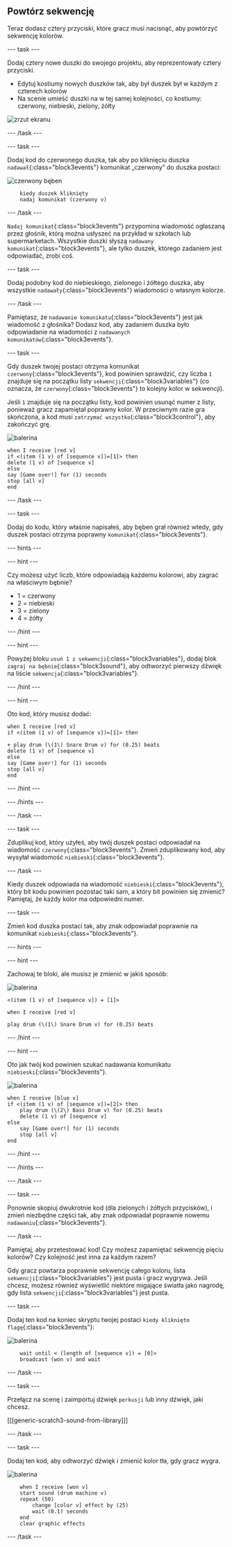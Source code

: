 ## Powtórz sekwencję

Teraz dodasz cztery przyciski, które gracz musi nacisnąć, aby powtórzyć sekwencję kolorów.

\--- task \---

Dodaj cztery nowe duszki do swojego projektu, aby reprezentowały cztery przyciski.

+ Edytuj kostiumy nowych duszków tak, aby był duszek był w każdym z czterech kolorów
+ Na scenie umieść duszki na w tej samej kolejności, co kostiumy: czerwony, niebieski, zielony, żółty

![zrzut ekranu](images/colour-drums.png)

\--- /task \---

\--- task \---

Dodaj kod do czerwonego duszka, tak aby po kliknięciu duszka `nadawał`{:class="block3events"} komunikat „czerwony” do duszka postaci:

![czerwony bęben](images/red_drum.png)

```blocks3
    kiedy duszek kliknięty
    nadaj komunikat (czerwony v)
```

\--- /task \---

`Nadaj komunikat`{:class="block3events"} przypomina wiadomość ogłaszaną przez głośnik, którą można usłyszeć na przykład w szkołach lub supermarketach. Wszystkie duszki słyszą `nadawany komunikat`{:class="block3events"}, ale tylko duszek, którego zadaniem jest odpowiadać, zrobi coś.

\--- task \---

Dodaj podobny kod do niebieskiego, zielonego i żółtego duszka, aby wszystkie `nadawały`{:class="block3events"} wiadomości o własnym kolorze.

\--- /task \---

Pamiętasz, że `nadawanie komunikatu`{:class="block3events"} jest jak wiadomość z głośnika? Dodasz kod, aby zadaniem duszka było odpowiadanie na wiadomości z `nadawanych komunikatów`{:class="block3events"}.

\--- task \---

Gdy duszek twojej postaci otrzyma komunikat `czerwony`{:class="block3events"}, kod powinien sprawdzić, czy liczba `1` znajduje się na początku listy `sekwencji`{:class="block3variables"} (co oznacza, że `czerwony`{:class="block3events"} to kolejny kolor w sekwencji).

Jeśli `1` znajduje się na początku listy, kod powinien usunąć numer z listy, ponieważ gracz zapamiętał poprawny kolor. W przeciwnym razie gra skończona, a kod musi `zatrzymać wszystko`{:class="block3control"}, aby zakończyć grę.

![balerina](images/ballerina.png)

```blocks3
when I receive [red v]
if <(item (1 v) of [sequence v])=[1]> then
delete (1 v) of [sequence v]
else
say [Game over!] for (1) seconds
stop [all v]
end
```

\--- /task \---

\--- task \---

Dodaj do kodu, który właśnie napisałeś, aby bęben grał również wtedy, gdy duszek postaci otrzyma poprawny `komunikat`{:class="block3events"}.

\--- hints \---

\--- hint \---

Czy możesz użyć liczb, które odpowiadają każdemu kolorowi, aby zagrać na właściwym bębnie?

+ 1 = czerwony
+ 2 = niebieski
+ 3 = zielony
+ 4 = żółty

\--- /hint \---

\--- hint \---

Powyżej bloku `usuń 1 z sekwencji`{:class="block3variables"}, dodaj blok `zagraj na bębnie`{:class="block3sound"}, aby odtworzyć pierwszy dźwięk na liście `sekwencja`{:class="block3variables"}.

\--- /hint \---

\--- hint \---

Oto kod, który musisz dodać:

```blocks3
when I receive [red v]
if <(item (1 v) of [sequence v])=[1]> then

+ play drum (\(1\) Snare Drum v) for (0.25) beats
delete (1 v) of [sequence v]
else
say [Game over!] for (1) seconds
stop [all v]
end
```

\--- /hint \---

\--- /hints \---

\--- /task \---

\--- task \---

Zduplikuj kod, który użyłeś, aby twój duszek postaci odpowiadał na wiadomość `czerwony`{:class="block3events"}. Zmień zduplikowany kod, aby wysyłał wiadomość `niebieski`{:class="block3events"}.

\--- /task \---

Kiedy duszek odpowiada na wiadomość `niebieski`{:class="block3events"}, który bit kodu powinien pozostać taki sam, a który bit powinien się zmienić? Pamiętaj, że każdy kolor ma odpowiedni numer.

\--- task \---

Zmień kod duszka postaci tak, aby znak odpowiadał poprawnie na komunikat `niebieski`{:class="block3events"}.

\--- hints \---

\--- hint \---

Zachowaj te bloki, ale musisz je zmienić w jakiś sposób:

![balerina](images/ballerina.png)

```blocks3
<(item (1 v) of [sequence v]) = [1]>

when I receive [red v]

play drum (\(1\) Snare Drum v) for (0.25) beats
```

\--- /hint \---

\--- hint \---

Oto jak twój kod powinien szukać nadawania komunikatu `niebieski`{:class="block3events"}.

![balerina](images/ballerina.png)

```blocks3
when I receive [blue v]
if <(item (1 v) of [sequence v])=[2]> then
    play drum (\(2\) Bass Drum v) for (0.25) beats
    delete (1 v) of [sequence v]
else
    say [Game over!] for (1) seconds
    stop [all v]
end
```

\--- /hint \---

\--- /hints \---

\--- /task \---

\--- task \---

Ponownie skopiuj dwukrotnie kod (dla zielonych i żółtych przycisków), i zmień niezbędne części tak, aby znak odpowiadał poprawnie nowemu `nadawaniu`{:class="block3events"}.

\--- /task \---

Pamiętaj, aby przetestować kod! Czy możesz zapamiętać sekwencję pięciu kolorów? Czy kolejność jest inna za każdym razem?

Gdy gracz powtarza poprawnie sekwencję całego koloru, lista `sekwencji`{:class="block3variables"} jest pusta i gracz wygrywa. Jeśli chcesz, możesz również wyświetlić niektóre migające światła jako nagrodę, gdy lista `sekwencji`{:class="block3variables"} jest pusta.

\--- task \---

Dodaj ten kod na koniec skryptu twojej postaci `kiedy kliknięto flagę`{:class="block3events"}:

![balerina](images/ballerina.png)

```blocks3
    wait until < (length of [sequence v]) = [0]>
    broadcast (won v) and wait
```

\--- /task \---

\--- task \---

Przełącz na scenę i zaimportuj dźwięk `perkusji` lub inny dźwięk, jaki chcesz.

[[[generic-scratch3-sound-from-library]]]

\--- /task \---

\--- task \---

Dodaj ten kod, aby odtworzyć dźwięk i zmienić kolor tła, gdy gracz wygra.

![balerina](images/stage.png)

```blocks3
    when I receive [won v]
    start sound (drum machine v)
    repeat (50)
        change [color v] effect by (25)
        wait (0.1) seconds
    end
    clear graphic effects
```

\--- /task \---